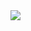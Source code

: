 
<img src = "https://postfiles.pstatic.net/MjAyMDA1MTZfMTk1/MDAxNTg5NjM1MzAyNjEz.hQEt19gGJizcju1BZBLDT4G3NHaoStFWnbj9nLzcepMg.aE1wMY9kQCXw3vy_ZQpRy9rN8n6tI7BKrUlIEN5Zm_Ag.PNG.timeol/1.PNG?type=w773">

